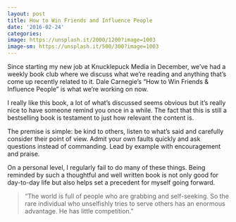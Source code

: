 ```yaml
---
layout: post
title: How to Win Friends and Influence People
date: '2016-02-24'
categories:
image: https://unsplash.it/2000/1200?image=1003
image-sm: https://unsplash.it/500/300?image=1003
---
```


Since starting my new job at Knucklepuck Media in December, we’ve had a weekly book club where we discuss what we’re reading and anything that’s come up recently related to it. Dale Carnegie’s “How to Win Friends & Influence People” is what we’re working on now.

I really like this book, a lot of what’s discussed seems obvious but it’s really nice to have someone remind you once in a while. The fact that this is still a bestselling book is testament to just how relevant the content is.

The premise is simple: be kind to others, listen to what’s said and carefully consider their point of view. Admit your own faults quickly and ask questions instead of commanding. Lead by example with encouragement and  praise.

On a personal level, I regularly fail to do many of these things. Being reminded by such a thoughtful and well written book is not only good for day-to-day life but also helps set a precedent for myself going forward.

<blockquote>“The world is full of people who are grabbing and self-seeking. So the rare individual who unselfishly tries to serve others has an enormous advantage. He has little competition.”</blockquote>
